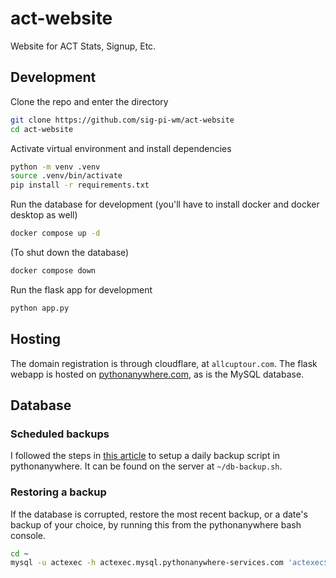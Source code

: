 # act-website
Website for ACT Stats, Signup, Etc.

## Development
Clone the repo and enter the directory
```bash
git clone https://github.com/sig-pi-wm/act-website
cd act-website
```
Activate virtual environment and install dependencies
```bash
python -m venv .venv
source .venv/bin/activate
pip install -r requirements.txt
```
Run the database for development (you'll have to install docker and docker desktop as well)
```bash
docker compose up -d
```
(To shut down the database)
```bash
docker compose down
```
Run the flask app for development
```bash
python app.py
```

## Hosting
The domain registration is through cloudflare, at `allcuptour.com`. The flask webapp is hosted on [pythonanywhere.com](pythonanywhere.com), as is the MySQL database.

## Database

### Scheduled backups
I followed the steps in [this article](https://help.pythonanywhere.com/pages/MySQLBackupRestore/) to setup a daily backup script in pythonanywhere.
It can be found on the server at `~/db-backup.sh`.

### Restoring a backup
If the database is corrupted, restore the most recent backup, or a date's backup of your choice, by running this from the pythonanywhere bash console.
``` bash
cd ~
mysql -u actexec -h actexec.mysql.pythonanywhere-services.com 'actexec$act_db' < db-backups/DATE_db-backup.sql
```
